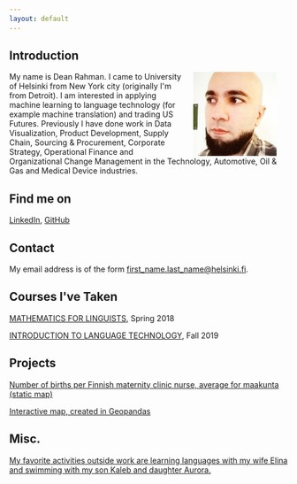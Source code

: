 ```yaml
---
layout: default
---
```


## Introduction

<img src="assets/images/me.jpg" alt="Photo" hspace="20" width="30%" align="right"/> My name is Dean Rahman. I came to University of Helsinki from New York city (originally I'm from Detroit). I am interested in applying machine learning to language technology (for example machine translation) and trading US Futures. Previously I have done work in Data Visualization, Product Development, Supply Chain, Sourcing & Procurement, Corporate Strategy, Operational Finance and Organizational Change Management in the Technology, Automotive, Oil & Gas and Medical Device industries. 

## Find me on

[LinkedIn](https://www.linkedin.com/in/deanrahman), [GitHub](https://github.com/dean-rahman/)

## Contact

My email address is of the form first_name.last_name@helsinki.fi. 

## Courses I've Taken

[MATHEMATICS FOR LINGUISTS](https://courses.helsinki.fi/en/kik-lg209/130394667), Spring 2018

[INTRODUCTION TO LANGUAGE TECHNOLOGY](https://courses.helsinki.fi/en/kik-405/130355898), Fall 2019

## Projects
[Number of births per Finnish maternity clinic nurse, average for maakunta (static map)](https://autogis-2018.github.io/exercise-5-dean-rahman/Exercise_5_Problem_1_static_map_w_basemap.png)

[Interactive map, created in Geopandas](https://autogis-2018.github.io/exercise-5-dean-rahman/Exercise_5_Problem_2_Interactive_Map.html)

## Misc. 

[My favorite activities outside work are learning languages with my wife Elina and swimming with my son Kaleb and daughter Aurora.](https://www.espoo.fi/en-US/Culture_and_sport/Sports/Sports_and_Recreation_Facilities/Swimming_halls/Leppavaara) 